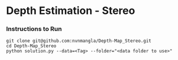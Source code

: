 # Depth Estimation - Stereo
### Instructions to Run
```
git clone git@github.com:nvnmangla/Depth-Map_Stereo.git
cd Depth-Map_Stereo
python solution.py --data=<Tag> --folder="<data folder to use>"
```